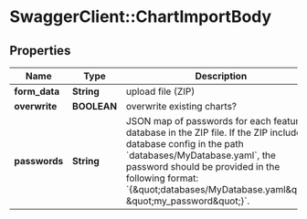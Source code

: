 # SwaggerClient::ChartImportBody

## Properties
Name | Type | Description | Notes
------------ | ------------- | ------------- | -------------
**form_data** | **String** | upload file (ZIP) | [optional] 
**overwrite** | **BOOLEAN** | overwrite existing charts? | [optional] 
**passwords** | **String** | JSON map of passwords for each featured database in the ZIP file. If the ZIP includes a database config in the path &#x60;databases/MyDatabase.yaml&#x60;, the password should be provided in the following format: &#x60;{\&quot;databases/MyDatabase.yaml\&quot;: \&quot;my_password\&quot;}&#x60;. | [optional] 

